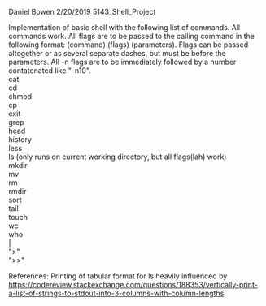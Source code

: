 Daniel Bowen
2/20/2019
5143_Shell_Project

Implementation of basic shell with the following list of commands. All commands work. All flags are to be passed to the calling command in the following format: (command) (flags) (parameters). Flags can be passed altogether or as several separate dashes, but must be before the parameters. All -n flags are to be immediately followed by a number contatenated like "-n10".<br />
cat <br />
cd <br />
chmod <br />
cp <br />
exit <br />
grep <br />
head <br />
history <br />
less <br />
ls (only runs on current working directory, but all flags(lah) work) <br />
mkdir <br />
mv <br />
rm <br />
rmdir <br />
sort <br />
tail <br />
touch <br />
wc <br />
who <br />
 | <br />
 ">" <br />
 ">>" <br />

References: Printing of tabular format for ls heavily influenced by https://codereview.stackexchange.com/questions/188353/vertically-print-a-list-of-strings-to-stdout-into-3-columns-with-column-lengths
